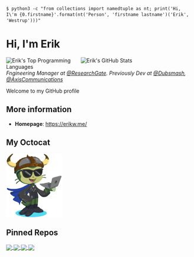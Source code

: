 ```console
$ python3 -c "from collections import namedtuple as nt; print('Hi, I\'m {0.firstname}'.format(nt('Person', 'firstname lastname')('Erik', 'Westrup')))" 
```
# Hi, I'm Erik
<a href="https://github.com/erikw" title="Erik's GitHub Stats">
<img src="https://github-readme-stats.vercel.app/api?username=erikw&count_private=true&show_icons=true&theme=synthwave&custom_title=Erik%27s%20GitHub%20Stats" title="Erik's GitHub Stats" align="right" width="60%" alt="Erik's GitHub Stats" />
<img src="https://github-readme-stats.vercel.app/api/top-langs?username=erikw&layout=compact&langs_count=10&hide=html&custom_title=Erik%27s%20Top%20Languages&theme=synthwave" title="Erik's Top Programming Languages" align="right" width="40%" alt="Erik's Top Programming Languages" />
</a>

*Fngineering Manager at [@ResearchGate](https://github.com/researchgate). Previously Dev at [@Dubsmash](https://github.com/dubsmash), [@AxisCommunications](https://github.com/AxisCommunications)*

Welcome to my GitHub profile

## More information

- **Homepage**: <https://erikw.me/>


## My Octocat
<a href="https://myoctocat.com/">
  <img align="center" src="/erik_octocat.png" width="30%" alt="My OctoCat" />
</a>


## Pinned Repos
<a href="https://github.com/erikw/tmux-powerline">
  <img align="center" src="https://github-readme-stats.vercel.app/api/pin/?username=erikw&repo=tmux-powerline" />
</a>
<a href="https://github.com/erikw/dotfiles">
  <img align="center" src="https://github-readme-stats.vercel.app/api/pin/?username=erikw&repo=dotfiles" />
</a>
<a href="https://github.com/erikw/restic-systemd-automatic-backup">
  <img align="center" src="https://github-readme-stats.vercel.app/api/pin/?username=erikw&repo=restic-systemd-automatic-backup" />
</a>
<a href="https://github.com/erikw/jekyll-google_search_console_verification_file">
  <img align="center" src="https://github-readme-stats.vercel.app/api/pin/?username=erikw&repo=jekyll-google_search_console_verification_file" />
</a>
